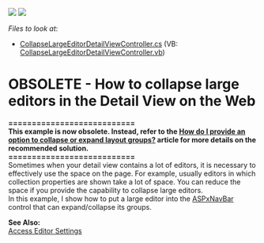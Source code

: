 <!-- default badges list -->
[![](https://img.shields.io/badge/Open_in_DevExpress_Support_Center-FF7200?style=flat-square&logo=DevExpress&logoColor=white)](https://supportcenter.devexpress.com/ticket/details/E1499)
[![](https://img.shields.io/badge/📖_How_to_use_DevExpress_Examples-e9f6fc?style=flat-square)](https://docs.devexpress.com/GeneralInformation/403183)
<!-- default badges end -->
<!-- default file list -->
*Files to look at*:

* [CollapseLargeEditorDetailViewController.cs](./CS/WebSolution.Module.Web/CollapseLargeEditorDetailViewController.cs) (VB: [CollapseLargeEditorDetailViewController.vb](./VB/WebSolution.Module.Web/CollapseLargeEditorDetailViewController.vb))
<!-- default file list end -->
# OBSOLETE - How to collapse large editors in the Detail View on the Web


<p><strong>===========================</strong><br /><strong>This example is now obsolete. Instead, refer to the <a href="https://www.devexpress.com/Support/Center/p/S135134">How do I provide an option to collapse or expand layout groups?</a> article for more details on the recommended solution.</strong><br /><strong>===========================</strong><br />Sometimes when your detail view contains a lot of editors, it is necessary to effectively use the space on the page. For example, usually editors in which collection properties are shown take a lot of space. You can reduce the space if you provide the capability to collapse large editors.<br /> In this example, I show how to put a large editor into the <a href="http://documentation.devexpress.com/#AspNet/clsDevExpressWebASPxNavBarASPxNavBartopic">ASPxNavBar</a> control that can expand/collapse its groups.</p>
<p><strong>See Also:</strong><br /> <a href="http://documentation.devexpress.com/#Xaf/CustomDocument2729">Access Editor Settings</a></p>

<br/>


